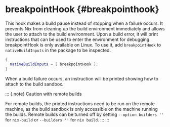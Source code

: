# breakpointHook {#breakpointhook}

This hook makes a build pause instead of stopping when a failure occurs. It prevents Nix from cleaning up the build environment immediately and allows the user to attach to the build environment. Upon a build error, it will print instructions that can be used to enter the environment for debugging. breakpointHook is only available on Linux. To use it, add `breakpointHook` to `nativeBuildInputs` in the package to be inspected.

```nix
{
  nativeBuildInputs = [ breakpointHook ];
}
```

When a build failure occurs, an instruction will be printed showing how to attach to the build sandbox.

::: {.note}
Caution with remote builds

For remote builds, the printed instructions need to be run on the remote machine, as the build sandbox is only accessible on the machine running the builds. Remote builds can be turned off by setting `--option builders ''` for `nix-build` or `--builders ''` for `nix build`. :::
:::
